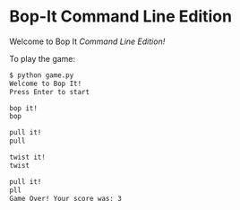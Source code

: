 # Bop-It Command Line Edition

Welcome to Bop It _Command Line Edition!_

To play the game:

```bash
$ python game.py
Welcome to Bop It!
Press Enter to start

bop it!
bop

pull it!
pull

twist it!
twist

pull it!
pll
Game Over! Your score was: 3
```
